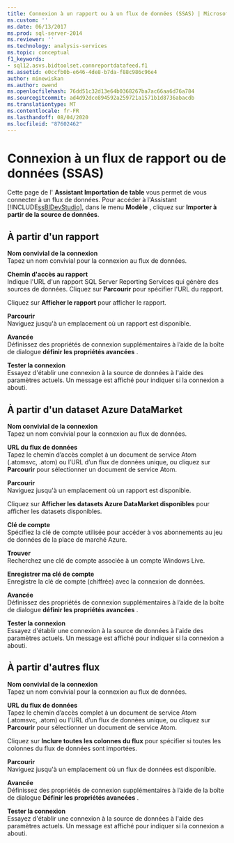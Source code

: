 ```yaml
---
title: Connexion à un rapport ou à un flux de données (SSAS) | Microsoft Docs
ms.custom: ''
ms.date: 06/13/2017
ms.prod: sql-server-2014
ms.reviewer: ''
ms.technology: analysis-services
ms.topic: conceptual
f1_keywords:
- sql12.asvs.bidtoolset.connreportdatafeed.f1
ms.assetid: e0ccfb0b-e646-4de8-b7da-f88c986c96e4
author: minewiskan
ms.author: owend
ms.openlocfilehash: 76dd51c32d13e64b0368267ba7ac66aa6d76a784
ms.sourcegitcommit: ad4d92dce894592a259721a1571b1d8736abacdb
ms.translationtype: MT
ms.contentlocale: fr-FR
ms.lasthandoff: 08/04/2020
ms.locfileid: "87602462"
---
```

# <a name="connect-to-a-report-or-data-feed-ssas"></a>Connexion à un flux de rapport ou de données (SSAS)
  Cette page de l' **Assistant Importation de table** vous permet de vous connecter à un flux de données. Pour accéder à l'Assistant [!INCLUDE[ssBIDevStudio](../includes/ssbidevstudio-md.md)], dans le menu **Modèle** , cliquez sur **Importer à partir de la source de données**.  
  
## <a name="from-a-report"></a>À partir d'un rapport  
 **Nom convivial de la connexion**  
 Tapez un nom convivial pour la connexion au flux de données.  
  
 **Chemin d'accès au rapport**  
 Indique l'URL d'un rapport SQL Server Reporting Services qui génère des sources de données. Cliquez sur **Parcourir** pour spécifier l'URL du rapport.  
  
 Cliquez sur **Afficher le rapport** pour afficher le rapport.  
  
 **Parcourir**  
 Naviguez jusqu'à un emplacement où un rapport est disponible.  
  
 **Avancée**  
 Définissez des propriétés de connexion supplémentaires à l’aide de la boîte de dialogue **définir les propriétés avancées** .  
  
 **Tester la connexion**  
 Essayez d'établir une connexion à la source de données à l'aide des paramètres actuels. Un message est affiché pour indiquer si la connexion a abouti.  
  
## <a name="from-an-azure-datamarket-dataset"></a>À partir d'un dataset Azure DataMarket  
 **Nom convivial de la connexion**  
 Tapez un nom convivial pour la connexion au flux de données.  
  
 **URL du flux de données**  
 Tapez le chemin d’accès complet à un document de service Atom (.atomsvc, .atom) ou l’URL d’un flux de données unique, ou cliquez sur **Parcourir** pour sélectionner un document de service Atom.  
  
 **Parcourir**  
 Naviguez jusqu'à un emplacement où un rapport est disponible.  
  
 Cliquez sur **Afficher les datasets Azure DataMarket disponibles** pour afficher les datasets disponibles.  
  
 **Clé de compte**  
 Spécifiez la clé de compte utilisée pour accéder à vos abonnements au jeu de données de la place de marché Azure.  
  
 **Trouver**  
 Recherchez une clé de compte associée à un compte Windows Live.  
  
 **Enregistrer ma clé de compte**  
 Enregistre la clé de compte (chiffrée) avec la connexion de données.  
  
 **Avancée**  
 Définissez des propriétés de connexion supplémentaires à l’aide de la boîte de dialogue **définir les propriétés avancées** .  
  
 **Tester la connexion**  
 Essayez d'établir une connexion à la source de données à l'aide des paramètres actuels. Un message est affiché pour indiquer si la connexion a abouti.  
  
## <a name="from-other-feeds"></a>À partir d'autres flux  
 **Nom convivial de la connexion**  
 Tapez un nom convivial pour la connexion au flux de données.  
  
 **URL du flux de données**  
 Tapez le chemin d’accès complet à un document de service Atom (.atomsvc, .atom) ou l’URL d’un flux de données unique, ou cliquez sur **Parcourir** pour sélectionner un document de service Atom.  
  
 Cliquez sur **Inclure toutes les colonnes du flux** pour spécifier si toutes les colonnes du flux de données sont importées.  
  
 **Parcourir**  
 Naviguez jusqu'à un emplacement où un flux de données est disponible.  
  
 **Avancée**  
 Définissez des propriétés de connexion supplémentaires à l’aide de la boîte de dialogue **Définir les propriétés avancées** .  
  
 **Tester la connexion**  
 Essayez d'établir une connexion à la source de données à l'aide des paramètres actuels. Un message est affiché pour indiquer si la connexion a abouti.  
  
  
